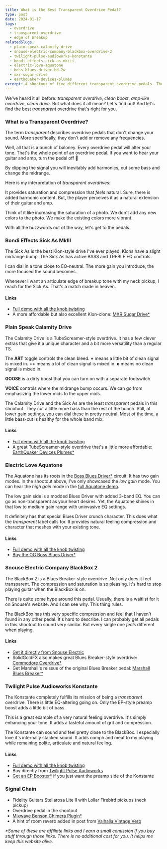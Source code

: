 ```yaml
---
title: What is the Best Transparent Overdrive Pedal?
type: post
date: 2024-01-17
tags:
  - overdrive
  - transparent overdrive
  - edge of breakup
relatedSlugs:
  - plain-speak-calamity-drive
  - snouse-electric-company-blackbox-overdrive-2
  - twilight-pulse-audioworks-konstante
  - bondi-effects-sick-as-mkiii
  - electric-love-aquatone
  - boss-blues-driver-bd-2w
  - mxr-sugar-drive
  - earthquaker-devices-plumes
excerpt: A shootout of five different transparent overdrive pedals. The Bondi Effects Sick As MkIII, Plain Speak Calamity Drive, Electric Love Aquatone, Snouse Electric Company BlackBox 2 and Twilight Pulse Audioworks Konstante.
---
```


We've heard it all before: _transparent overdrive_, _clean boost_, _amp-like overdrive_, _clean drive_. But what does it all mean? Let's find out! And let's find the best _transparent_ overdrive that's right for you.

### What is a Transparent Overdrive?

The term _transparent_ describes overdrive pedals that don't change your sound. More specifically, they don't add or remove any frequencies.

Well, all that is a bunch of baloney. Every overdrive pedal will alter your tone. That's the whole point of an overdrive pedal. If you want to hear your guitar and amp, turn the pedal off 🤷

By clipping the signal you will inevitably add harmonics, cut some bass and change the midrange.

Here is my interpretation of _transparent overdrives_:

It provides saturation and compression that _feels_ natural. Sure, there is added harmonic content. But, the player perceives it as a natural extension of their guitar and amp.

Think of it like increasing the saturation of a photo. We don't add any new colors to the photo. We make the existing colors more vibrant.

With all the buzzwords out of the way, let's get to the pedals.

### Bondi Effects Sick As MkIII

The Sick As is the best Klon-style drive I've ever played. Klons have a slight midrange bump. The Sick As has active BASS and TREBLE EQ controls.

I can dial in a tone close to EQ-neutral. The more gain you introduce, the more focused the sound becomes.

Whenever I want an articulate edge of breakup tone with my neck pickup, I reach for the Sick As. That's a match made in heaven.

#### Links

- [Full demo with all the knob twisting](/demos/bondi-effects-sick-as-mkiii)
- A more affordable but also excellent Klon-clone: [MXR Sugar Drive\*](https://link.perfectcircuit.com/t/v1/8-12626-329078-9759?url=https%3A%2F%2Fwww.perfectcircuit.com%2Fmxr-m294-sugar-drive.html)

### Plain Speak Calamity Drive

The Calamity Drive is a TubeScreamer-style overdrive. It has a few clever extras that give it a unique character and a bit more versatility than a regular TS.

The **ART** toggle controls the clean bleed. **+** means a little bit of clean signal is mixed in. **++** means a lot of clean signal is mixed in. **o** means no clean signal is mixed in.

**GOOSE** is a dirty boost that you can turn on with a separate footswitch.

**VOICE** controls where the midrange bump occurs. We can go from emphasizing the lower mids to the upper mids.

The Calamity Drive and the Sick As are the least _transparent_ pedals in this shootout. They cut a little more bass than the rest of the bunch. Still, at lower gain settings, you can dial these in pretty neutral. Most of the time, a little bass-cut is healthy for the whole band mix.

#### Links

- [Full demo with all the knob twisting](/demos/plain-speak-calamity-drive)
- A great TubeScreamer-style overdrive that's a little more affordable: [EarthQuaker Devices Plumes\*](https://link.perfectcircuit.com/t/v1/8-12626-329078-9759?url=https%3A%2F%2Fwww.perfectcircuit.com%2Fearthquaker-devices-plumes.html)

### Electric Love Aquatone

The Aquatone has its roots in the [Boss Blues Driver\*](https://link.perfectcircuit.com/t/v1/8-12626-329078-9759?url=https%3A%2F%2Fwww.perfectcircuit.com%2Fboss-bd-2w.html) circuit. It has two gain modes. In the shootout above, I've only showcased the _low gain_ mode. You can hear the _high gain_ mode in the [full Aquatone demo](/demos/electric-love-aquatone).

The low gain side is a modded Blues Driver with added 3-band EQ. You can go as non-transparent as your heart desires. Yet, the Aquatone shines in that low to medium gain range with uninvasive EQ settings.

It definitely has that special Blues Driver crunch character. This does what the _transparent_ label calls for. It provides natural feeling compression and character that meshes with your existing tone.

#### Links

- [Full demo with all the knob twisting](/demos/electric-love-aquatone)
- [Buy the OG Boss Blues Driver\*](https://link.perfectcircuit.com/t/v1/8-12626-329078-9759?url=https%3A%2F%2Fwww.perfectcircuit.com%2Fboss-bd-2w.html)

### Snouse Electric Company BlackBox 2

The BlackBox 2 is a Blues Breaker-style overdrive. Not only does it feel transparent. The compression and saturation is so pleasing. It's hard to stop playing guitar when the BlackBox is on.

There is quite some hype around this pedal. Usually, there is a waitlist for it on Snouse's website. And I can see why. This thing rules.

The BlackBox has this very specific compression and feel that I haven't found in any other pedal. It's hard to describe. I can probably get all pedals in this shootout to sound very similar. But every single one _feels_ different when playing.

#### Links

- [Get it directly from Snouse Electric](https://snouse-electric-company.myshopify.com/collections/pedals/products/blackbox-overdrive-2-stage-pro-mod)
- SolidGoldFX also makes great Blues Breaker-style overdrive: [Commodore Overdrive\*](https://link.perfectcircuit.com/t/v1/8-12626-329078-9759?url=https%3A%2F%2Fwww.perfectcircuit.com%2Fsolidgoldfx-commodore.html)
- Get Marshall's reissue of the original Blues Breaker pedal: [Marshall Blues Breaker\*](https://link.perfectcircuit.com/t/v1/8-12626-329078-9759?url=https%3A%2F%2Fwww.perfectcircuit.com%2Fmarshall-bluesbreaker-reissue.html)

### Twilight Pulse Audioworks Konstante

The Konstante completely fulfills its mission of being a _transparent_ overdrive. There is little EQ-altering going on. Only the EP-style preamp boost adds a little bit of bass.

This is a great example of a very natural feeling overdrive. It's simply enhancing your tone. It adds a tasteful amount of grit and compression.

The Konstante can sound and feel pretty close to the BlackBox. I especially love it's internally stacked sound. It adds oomph and meat to my playing while remaining polite, articulate and natural feeling.

#### Links

- [Full demo with all the knob twisting](/demos/twilight-pulse-audioworks-konstante)
- Buy directly from [Twilight Pulse Audioworks](https://twilightpulseaudioworks.bigcartel.com/product/konstante-overdrive-blue-sands-finish)
- [Get an EP Booster\*](https://link.perfectcircuit.com/t/v1/8-12626-329078-9759?url=https%3A%2F%2Fwww.perfectcircuit.com%2Fxotic-ep-booster.html) if you just want the preamp side of the Konstante

### Signal Chain

- Fidelity Guitars Stellarosa Lite II with Lollar Firebird pickups (neck pickup)
- Overdrive pedal in the shootout
- [Mixwave Benson Chimera Plugin\*](https://sweetwater.sjv.io/B0N2PL)
- A hint of room reverb added in post from [Valhalla Vintage Verb](https://valhalladsp.com/shop/reverb/valhalla-vintage-verb/)

_\*Some of these are affiliate links and I earn a small comission if you buy stuff through those links. There is no additional cost for you. It helps me keep this website alive._
